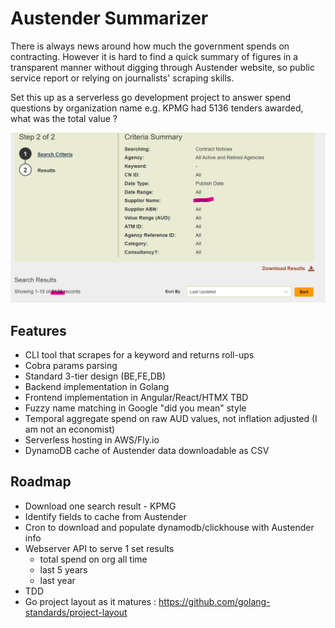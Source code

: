 # Austender Summarizer
There is always news around how much the government spends on contracting. However it is hard
to find a quick summary of figures in a transparent manner without digging through Austender
website, so public service report or relying on journalists' scraping skills.

Set this up as a serverless go development project to answer spend questions by organization name e.g. KPMG had 5136 tenders awarded, what was the total value ?

![KPMG Tenders](docs/KPMG_result_2023_01_22.png)

## Features
- CLI tool that scrapes for a keyword and returns roll-ups
- Cobra params parsing
- Standard 3-tier design (BE,FE,DB)
- Backend implementation in Golang
- Frontend implementation in Angular/React/HTMX TBD
- Fuzzy name matching in Google "did you mean" style
- Temporal aggregate spend on raw AUD values, not inflation adjusted (I am not an economist)
- Serverless hosting in AWS/Fly.io
- DynamoDB cache of Austender data downloadable as CSV


## Roadmap
- Download one search result - KPMG
- Identify fields to cache from Austender
- Cron to download and populate dynamodb/clickhouse with Austender info
- Webserver API to serve 1 set results
    - total spend on org all time
    - last 5 years
    - last year
- TDD
- Go project layout as it matures : https://github.com/golang-standards/project-layout
